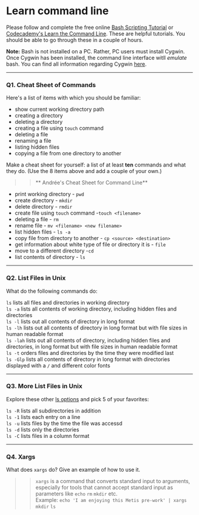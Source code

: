 # Learn command line

Please follow and complete the free online [Bash Scripting Tutorial](https://ryanstutorials.net/bash-scripting-tutorial/) or [Codecademy's Learn the Command Line](https://www.codecademy.com/learn/learn-the-command-line). These are helpful tutorials. You should be able to go through these in a couple of hours.

**Note:** Bash is not installed on a PC. Rather, PC users must install Cygwin. Once Cygwin has been installed, the command line interface witll _emulate_ bash. You can find all information regarding Cygwin [here](https://www.cygwin.com/).

---

### Q1.  Cheat Sheet of Commands  

Here's a list of items with which you should be familiar:  
* show current working directory path
* creating a directory
* deleting a directory
* creating a file using `touch` command
* deleting a file
* renaming a file
* listing hidden files
* copying a file from one directory to another

Make a cheat sheet for yourself: a list of at least **ten** commands and what they do.  (Use the 8 items above and add a couple of your own.)  

>>** Andrée's Cheat Sheet for Command Line**
* print working directory - `pwd`
* create directory - `mkdir`
* delete directory - `rmdir`  
* create file using `touch` command -`touch <filename>` 
* deleting a file - `rm`  
* rename file - `mv <filename> <new filename>`
* list hidden files - `ls -a`
* copy file from directory to another - `cp <source> <destination>`    
* get information about white type of file or directory it is - `file`
* move to a different directory -`cd`
* list contents of directory - `ls`

---

### Q2.  List Files in Unix   

What do the following commands do:  
>>
`ls`  lists all files and directories in working directory  
`ls -a` lists all contents of working directory, including hidden files and directories  
`ls -l`  lists out all contents of directory in long format  
`ls -lh`  lists out all contents of directory in long format but with file sizes in human readable format  
`ls -lah`  lists out all contents of directory, including hidden files and directories, in long format but with file sizes in human readable format    
`ls -t`  orders files and directories by the time they were modified last  
`ls -Glp`  lists all contents of directory in long format with directories displayed with a `/` and different color fonts  


---

### Q3.  More List Files in Unix  

Explore these other [ls options](http://www.techonthenet.com/unix/basic/ls.php) and pick 5 of your favorites:

>>
`ls -R` lists all subdirectories in addition  
`ls -1` lists each entry on a  line  
`ls -u` lists files by the time the file was accessd  
`ls -d` lists only the directories  
`ls -C` lists files in a column format

---

### Q4.  Xargs   

What does `xargs` do? Give an example of how to use it.

> > `xargs` is a command that converts standard input to arguments, especially for tools that cannot accept standard input as parameters like `echo` `rm` `mkdir` etc.  
Example: `echo 'I am enjoying this Metis pre-work' | xargs mkdir`
`ls`




 

